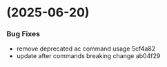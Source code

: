 #  (2025-06-20)


### Bug Fixes

* remove deprecated ac command usage 5cf4a82
* update after commands breaking change ab04f29



